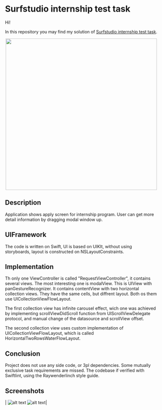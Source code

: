 # Surfstudio internship test task

Hi!

In this repository you may find my solution of [Surfstudio internship test task](https://github.com/surfstudio/Surf-iOS-Developers/blob/master/Docs/Hiring/students-test-project.md).

<div align="center">
  <img src="https://media.giphy.com/media/dWesBcTLavkZuG35MI/giphy.gif" width="500" height="500"/>
</div>

## Description

Application shows apply screen for internship program. User can get more detail information by dragging modal window up.

## UIFramework

The code is written on Swift, UI is based on UIKIt, without using storyboards, layout is constructed on NSLayoutConstraints.

## Implementation

Th only one ViewController is called "RequestViewController", it contains several views.
The most interesting one is modalView. This is UIView with panGestureRecognizer. It contains contentView with two horizontal collection views. They have the same cells, but diffrent layout. Both os them use UICollectionViewFlowLayout.

The first collection view has infinite carousel effect, wich one was achieved by implementing scrollViewDidScroll function from UIScrollViewDelegate protocol, and manual change of the datasource and scrollView offset.

The second collection view uses custom implementation of UICollectionViewFlowLayout, which is called HorizontalTwoRowsWaterFlowLayout. 

## Conclusion

Project does not use any side code, or 3pl dependencies. Some mutually exclusive task requirements are missed.
The codebase if verified with Swiftlint, using the Raywenderlinch style guide. 


## Screenshots

| ![alt text](https://github.com/AndreevIVdev/NASHKODIM/blob/main/TestTaskMobileUP/Screenshots%20and%20gif's/Auth.gif?raw=true) ![alt text](https://github.com/AndreevIVdev/NASHKODIM/blob/main/TestTaskMobileUP/Screenshots%20and%20gif's/Light.gif?raw=true)|
